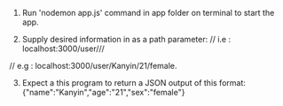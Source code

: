 1.  Run 'nodemon app.js' command in app folder on terminal to start the app.

2.  Supply desired information in as a path parameter:
// i.e : localhost:3000/user/<name>/<age>/<sex>

// e.g : localhost:3000/user/Kanyin/21/female.

3.  Expect a this program to return a JSON output of this format: {"name":"Kanyin","age":"21","sex":"female"}
